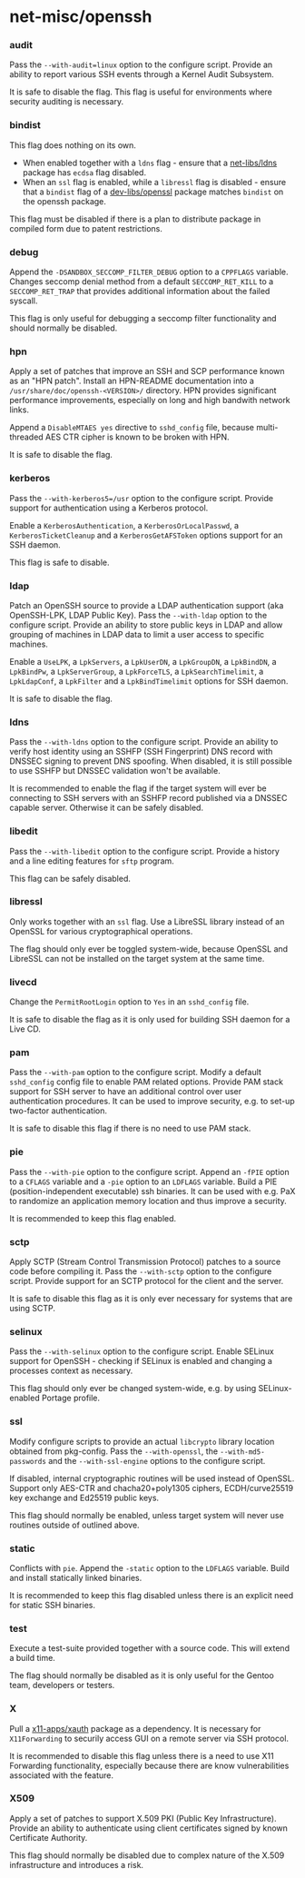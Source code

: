 # net-misc/openssh

### audit
Pass the `--with-audit=linux` option to the configure script. Provide an ability to report various SSH events through a Kernel Audit Subsystem.

It is safe to disable the flag. This flag is useful for environments where security auditing is necessary.

### bindist
This flag does nothing on its own.

- When enabled together with a `ldns` flag - ensure that a [net-libs/ldns](../net-libs/ldns.md) package has `ecdsa` flag disabled.
- When an `ssl` flag is enabled, while a `libressl` flag is disabled - ensure that a `bindist` flag of a [dev-libs/openssl](../dev-libs/openssl.md) package matches `bindist` on the openssh package.

This flag must be disabled if there is a plan to distribute package in compiled form due to patent restrictions.

### debug
Append the `-DSANDBOX_SECCOMP_FILTER_DEBUG` option to a `CPPFLAGS` variable. Changes seccomp denial method from a default `SECCOMP_RET_KILL` to a `SECCOMP_RET_TRAP` that provides additional information about the failed syscall.

This flag is only useful for debugging a seccomp filter functionality and should normally be disabled.

### hpn
Apply a set of patches that improve an SSH and SCP performance known as an "HPN patch". Install an HPN-README documentation into a `/usr/share/doc/openssh-<VERSION>/` directory. HPN provides significant performance improvements, especially on long and high bandwith network links.

Append a `DisableMTAES yes` directive to `sshd_config` file, because multi-threaded AES CTR cipher is known to be broken with HPN.

It is safe to disable the flag.

### kerberos
Pass the `--with-kerberos5=/usr` option to the configure script. Provide support for authentication using a Kerberos protocol.

Enable a `KerberosAuthentication`, a `KerberosOrLocalPasswd`, a `KerberosTicketCleanup` and a `KerberosGetAFSToken` options support for an SSH daemon.

This flag is safe to disable.

### ldap
Patch an OpenSSH source to provide a LDAP authentication support (aka OpenSSH-LPK, LDAP Public Key). Pass the `--with-ldap` option to the configure script. Provide an ability to store public keys in LDAP and allow grouping of machines in LDAP data to limit a user access to specific machines.

Enable a `UseLPK`, a `LpkServers`, a `LpkUserDN`, a `LpkGroupDN`, a `LpkBindDN`, a `LpkBindPw`, a `LpkServerGroup`, a `LpkForceTLS`, a `LpkSearchTimelimit`, a `LpkLdapConf`, a `LpkFilter` and a `LpkBindTimelimit` options for SSH daemon.

It is safe to disable the flag.

### ldns
Pass the `--with-ldns` option to the configure script. Provide an ability to verify host identity using an SSHFP (SSH Fingerprint) DNS record with DNSSEC signing to prevent DNS spoofing. When disabled, it is still possible to use SSHFP but DNSSEC validation won't be available.

It is recommended to enable the flag if the target system will ever be connecting to SSH servers with an SSHFP record published via a DNSSEC capable server. Otherwise it can be safely disabled.

### libedit
Pass the `--with-libedit` option to the configure script. Provide a history and a line editing features for `sftp` program.

This flag can be safely disabled.

### libressl
Only works together with an `ssl` flag. Use a LibreSSL library instead of an OpenSSL for various cryptographical operations.

The flag should only ever be toggled system-wide, because OpenSSL and LibreSSL can not be installed on the target system at the same time.

### livecd
Change the `PermitRootLogin` option to `Yes` in an `sshd_config` file.

It is safe to disable the flag as it is only used for building SSH daemon for a Live CD.

### pam
Pass the `--with-pam` option to the configure script. Modify a default `sshd_config` config file to enable PAM related options. Provide PAM stack support for SSH server to have an additional control over user authentication procedures. It can be used to improve security, e.g. to set-up two-factor authentication.

It is safe to disable this flag if there is no need to use PAM stack.

### pie
Pass the `--with-pie` option to the configure script. Append an `-fPIE` option to a `CFLAGS` variable and a `-pie` option to an `LDFLAGS` variable. Build a PIE (position-independent executable) ssh binaries. It can be used with e.g. PaX to randomize an application memory location and thus improve a security.

It is recommended to keep this flag enabled.

### sctp
Apply SCTP (Stream Control Transmission Protocol) patches to a source code before compiling it. Pass the `--with-sctp` option to the configure script. Provide support for an SCTP protocol for the client and the server.

It is safe to disable this flag as it is only ever necessary for systems that are using SCTP.

### selinux
Pass the `--with-selinux` option to the configure script. Enable SELinux support for OpenSSH - checking if SELinux is enabled and changing a processes context as necessary.

This flag should only ever be changed system-wide, e.g. by using SELinux-enabled Portage profile.

### ssl
Modify configure scripts to provide an actual `libcrypto` library location obtained from pkg-config. Pass the `--with-openssl`, the `--with-md5-passwords` and the `--with-ssl-engine` options to the configure script.

If disabled, internal cryptographic routines will be used instead of OpenSSL. Support only AES-CTR and chacha20+poly1305 ciphers, ECDH/curve25519 key exchange and Ed25519 public keys.

This flag should normally be enabled, unless target system will never use routines outside of outlined above.

### static
Conflicts with `pie`. Append the `-static` option to the `LDFLAGS` variable. Build and install statically linked binaries.

It is recommended to keep this flag disabled unless there is an explicit need for static SSH binaries.

### test
Execute a test-suite provided together with a source code. This will extend a build time.

The flag should normally be disabled as it is only useful for the Gentoo team, developers or testers.

### X
Pull a [x11-apps/xauth](../x11-auth/xauth.md) package as a dependency. It is necessary for `X11Forwarding` to securily access GUI on a remote server via SSH protocol.

It is recommended to disable this flag unless there is a need to use X11 Forwarding functionality, especially because there are know vulnerabilities associated with the feature.

### X509
Apply a set of patches to support X.509 PKI (Public Key Infrastructure). Provide an ability to authenticate using client certificates signed by known Certificate Authority.

This flag should normally be disabled due to complex nature of the X.509 infrastructure and introduces a risk.
